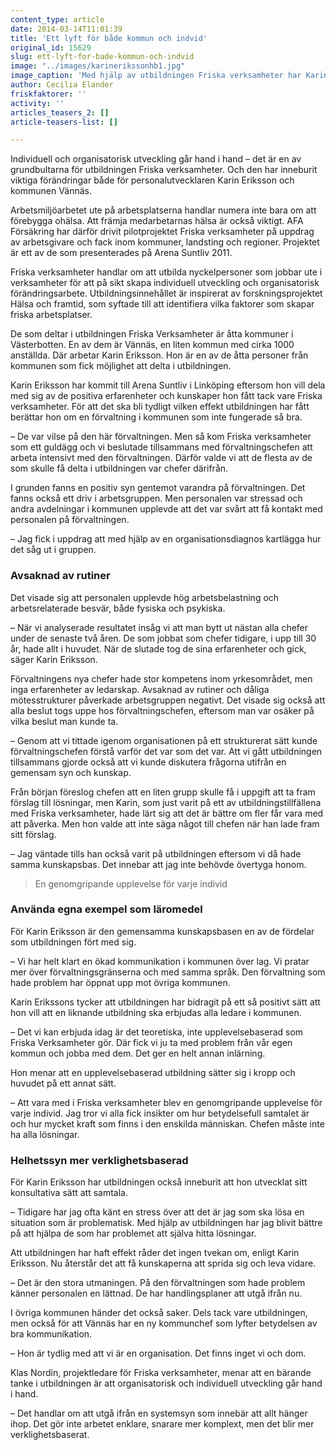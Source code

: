 ```yaml
---
content_type: article
date: 2014-03-14T11:01:39
title: 'Ett lyft för både kommun och indvid'
original_id: 15629
slug: ett-lyft-for-bade-kommun-och-indvid
image: "../images/karinerikssonhb1.jpg"
image_caption: 'Med hjälp av utbildningen Friska verksamheter har Karin Eriksson lärt sig mycket, bland annat att ta en mer konsultativ roll när problem uppstår.'
author: Cecilia Elander
friskfaktorer: ''
activity: ''
articles_teasers_2: []
article-teasers-list: []

---
```


Individuell och organisatorisk utveckling går hand i hand – det är en av grundbultarna för utbildningen Friska verksamheter. Och den har inneburit viktiga förändringar både för personalutvecklaren Karin Eriksson och kommunen Vännäs.

Arbetsmiljöarbetet ute på arbetsplatserna handlar numera inte bara om att förebygga ohälsa. Att främja medarbetarnas hälsa är också viktigt. AFA Försäkring har därför drivit pilotprojektet Friska verksamheter på uppdrag av arbetsgivare och fack inom kommuner, landsting och regioner. Projektet är ett av de som presenterades på Arena Suntliv 2011.

Friska verksamheter handlar om att utbilda nyckelpersoner som jobbar ute i verksamheter för att på sikt skapa individuell utveckling och organisatorisk förändringsarbete. Utbildningsinnehållet är inspirerat av forskningsprojektet Hälsa och framtid, som syftade till att identifiera vilka faktorer som skapar friska arbetsplatser.

De som deltar i utbildningen Friska Verksamheter är åtta kommuner i Västerbotten. En av dem är Vännäs, en liten kommun med cirka 1000 anställda. Där arbetar Karin Eriksson. Hon är en av de åtta personer från kommunen som fick möjlighet att delta i utbildningen.

Karin Eriksson har kommit till Arena Suntliv i Linköping eftersom hon vill dela med sig av de positiva erfarenheter och kunskaper hon fått tack vare Friska verksamheter. För att det ska bli tydligt vilken effekt utbildningen har fått berättar hon om en förvaltning i kommunen som inte fungerade så bra.

– De var vilse på den här förvaltningen. Men så kom Friska verksamheter som ett guldägg och vi beslutade tillsammans med förvaltningschefen att arbeta intensivt med den förvaltningen. Därför valde vi att de flesta av de som skulle få delta i utbildningen var chefer därifrån.

I grunden fanns en positiv syn gentemot varandra på förvaltningen. Det fanns också ett driv i arbetsgruppen. Men personalen var stressad och andra avdelningar i kommunen upplevde att det var svårt att få kontakt med personalen på förvaltningen.

– Jag fick i uppdrag att med hjälp av en organisationsdiagnos kartlägga hur det såg ut i gruppen.

### Avsaknad av rutiner

Det visade sig att personalen upplevde hög arbetsbelastning och arbetsrelaterade besvär, både fysiska och psykiska.

– När vi analyserade resultatet insåg vi att man bytt ut nästan alla chefer under de senaste två åren. De som jobbat som chefer tidigare, i upp till 30 år, hade allt i huvudet. När de slutade tog de sina erfarenheter och gick, säger Karin Eriksson.

Förvaltningens nya chefer hade stor kompetens inom yrkesområdet, men inga erfarenheter av ledarskap. Avsaknad av rutiner och dåliga mötesstrukturer påverkade arbetsgruppen negativt. Det visade sig också att alla beslut togs uppe hos förvaltningschefen, eftersom man var osäker på vilka beslut man kunde ta.

– Genom att vi tittade igenom organisationen på ett strukturerat sätt kunde förvaltningschefen förstå varför det var som det var. Att vi gått utbildningen tillsammans gjorde också att vi kunde diskutera frågorna utifrån en gemensam syn och kunskap.

Från början föreslog chefen att en liten grupp skulle få i uppgift att ta fram förslag till lösningar, men Karin, som just varit på ett av utbildningstillfällena med Friska verksamheter, hade lärt sig att det är bättre om fler får vara med att påverka. Men hon valde att inte säga något till chefen när han lade fram sitt förslag.

– Jag väntade tills han också varit på utbildningen eftersom vi då hade samma kunskapsbas. Det innebar att jag inte behövde övertyga honom.

> En genomgripande upplevelse för varje individ

### Använda egna exempel som läromedel

För Karin Eriksson är den gemensamma kunskapsbasen en av de fördelar som utbildningen fört med sig.

– Vi har helt klart en ökad kommunikation i kommunen över lag. Vi pratar mer över förvaltningsgränserna och med samma språk. Den förvaltning som hade problem har öppnat upp mot övriga kommunen.

Karin Erikssons tycker att utbildningen har bidragit på ett så positivt sätt att hon vill att en liknande utbildning ska erbjudas alla ledare i kommunen.

– Det vi kan erbjuda idag är det teoretiska, inte upplevelsebaserad som Friska Verksamheter gör. Där fick vi ju ta med problem från vår egen kommun och jobba med dem. Det ger en helt annan inlärning.

Hon menar att en upplevelsebaserad utbildning sätter sig i kropp och huvudet på ett annat sätt.

– Att vara med i Friska verksamheter blev en genomgripande upplevelse för varje individ. Jag tror vi alla fick insikter om hur betydelsefull samtalet är och hur mycket kraft som finns i den enskilda människan. Chefen måste inte ha alla lösningar.

### Helhetssyn mer verklighetsbaserad

För Karin Eriksson har utbildningen också inneburit att hon utvecklat sitt konsultativa sätt att samtala.

– Tidigare har jag ofta känt en stress över att det är jag som ska lösa en situation som är problematisk. Med hjälp av utbildningen har jag blivit bättre på att hjälpa de som har problemet att själva hitta lösningar.

Att utbildningen har haft effekt råder det ingen tvekan om, enligt Karin Eriksson. Nu återstår det att få kunskaperna att sprida sig och leva vidare.

– Det är den stora utmaningen. På den förvaltningen som hade problem känner personalen en lättnad. De har handlingsplaner att utgå ifrån nu.

I övriga kommunen händer det också saker. Dels tack vare utbildningen, men också för att Vännäs har en ny kommunchef som lyfter betydelsen av bra kommunikation.

– Hon är tydlig med att vi är en organisation. Det finns inget vi och dom.

Klas Nordin, projektledare för Friska verksamheter, menar att en bärande tanke i utbildningen är att organisatorisk och individuell utveckling går hand i hand.

– Det handlar om att utgå ifrån en systemsyn som innebär att allt hänger ihop. Det gör inte arbetet enklare, snarare mer komplext, men det blir mer verklighetsbaserat.

